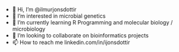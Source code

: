 - 👋 Hi, I’m @ilmurjonsdottir
- 👀 I’m interested in microbial genetics
- 🌱 I’m currently learning R Programming and molecular biology / microbiology
- 💞️ I’m looking to collaborate on bioinformatics projects
- 📫 How to reach me linkedin.com/in/ijonsdottir

<!---
ilmurjonsdottir/ilmurjonsdottir is a ✨ special ✨ repository because its `README.md` (this file) appears on your GitHub profile.
You can click the Preview link to take a look at your changes.
--->
